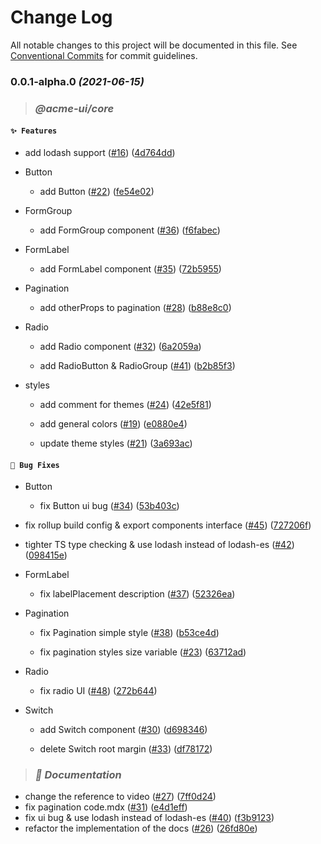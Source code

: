 # Change Log

All notable changes to this project will be documented in this file.
See [Conventional Commits](https://conventionalcommits.org) for commit guidelines.

### 0.0.1-alpha.0 _(2021-06-15)_

> ### _@acme-ui/core_

#### `✨ Features`

* add lodash support ([#16](https://github.com/yufuid/acme-ui/issues/16)) ([4d764dd](https://github.com/yufuid/acme-ui/commit/4d764dd62b3c5dc54b402b83fdd333414e2771e3))
* Button
  * add Button ([#22](https://github.com/yufuid/acme-ui/issues/22)) ([fe54e02](https://github.com/yufuid/acme-ui/commit/fe54e02afcdcf31b1aa7f8c5a88d623acb6b8fc9))

* FormGroup
  * add FormGroup component ([#36](https://github.com/yufuid/acme-ui/issues/36)) ([f6fabec](https://github.com/yufuid/acme-ui/commit/f6fabec5ad3ace1d0f28b4162c630acc59be95c2))

* FormLabel
  * add FormLabel component ([#35](https://github.com/yufuid/acme-ui/issues/35)) ([72b5955](https://github.com/yufuid/acme-ui/commit/72b5955c6122d6769bc83f369317ceec7ae76ab2))

* Pagination
  * add otherProps to pagination ([#28](https://github.com/yufuid/acme-ui/issues/28)) ([b88e8c0](https://github.com/yufuid/acme-ui/commit/b88e8c052d939e998bf0825af32dca6eeaef58e7))

* Radio
  * add Radio component ([#32](https://github.com/yufuid/acme-ui/issues/32)) ([6a2059a](https://github.com/yufuid/acme-ui/commit/6a2059a964ff830fe72dda435e0268275bb2f01d))

  * add RadioButton & RadioGroup ([#41](https://github.com/yufuid/acme-ui/issues/41)) ([b2b85f3](https://github.com/yufuid/acme-ui/commit/b2b85f32877a7f2fb24027a5ed75ad14c16caaaf))

* styles
  * add comment for themes ([#24](https://github.com/yufuid/acme-ui/issues/24)) ([42e5f81](https://github.com/yufuid/acme-ui/commit/42e5f8178bb7e8c0ab689dcfb25296e043c9399a))

  * add general colors ([#19](https://github.com/yufuid/acme-ui/issues/19)) ([e0880e4](https://github.com/yufuid/acme-ui/commit/e0880e4189be6e6aee2e59bd3660e67e87bd8e1a))

  * update theme styles ([#21](https://github.com/yufuid/acme-ui/issues/21)) ([3a693ac](https://github.com/yufuid/acme-ui/commit/3a693acab85ca7a085b51eb280b6d5dc0704dbd8))


#### `🐛 Bug Fixes`

* Button
  * fix Button ui bug ([#34](https://github.com/yufuid/acme-ui/issues/34)) ([53b403c](https://github.com/yufuid/acme-ui/commit/53b403c642e3be7eb4d0b162b84a9fa60fb4d1c2))

* fix rollup build config & export components interface ([#45](https://github.com/yufuid/acme-ui/issues/45)) ([727206f](https://github.com/yufuid/acme-ui/commit/727206f3c7ea5cf28de9c8d40e75679593bde924))
* tighter TS type checking & use lodash instead of lodash-es ([#42](https://github.com/yufuid/acme-ui/issues/42)) ([098415e](https://github.com/yufuid/acme-ui/commit/098415ec8e043455367802dcbef91d303a8de1d7))
* FormLabel
  * fix labelPlacement description ([#37](https://github.com/yufuid/acme-ui/issues/37)) ([52326ea](https://github.com/yufuid/acme-ui/commit/52326ea1414e4cf9aa3857b0b67795f30eaa736a))

* Pagination
  * fix Pagination simple style ([#38](https://github.com/yufuid/acme-ui/issues/38)) ([b53ce4d](https://github.com/yufuid/acme-ui/commit/b53ce4d04156c9f41fdb7213b4bb252216d26246))

  * fix pagination styles size variable ([#23](https://github.com/yufuid/acme-ui/issues/23)) ([63712ad](https://github.com/yufuid/acme-ui/commit/63712ad0ed9a3f8e2b8dbb624c5942aa36de22b8))

* Radio
  * fix radio UI ([#48](https://github.com/yufuid/acme-ui/issues/48)) ([272b644](https://github.com/yufuid/acme-ui/commit/272b64434c87e41d35aa26e844ad20de8d25db92))

* Switch
  * add Switch component ([#30](https://github.com/yufuid/acme-ui/issues/30)) ([d698346](https://github.com/yufuid/acme-ui/commit/d6983461fb8ba363ac4e86f404ffd1d41b4f3692))

  * delete Switch root margin ([#33](https://github.com/yufuid/acme-ui/issues/33)) ([df78172](https://github.com/yufuid/acme-ui/commit/df78172180033060e06a2de570cc2d621ba73c4b))


> ### _📖 Documentation_
* change the reference to video ([#27](https://github.com/yufuid/acme-ui/issues/27)) ([7ff0d24](https://github.com/yufuid/acme-ui/commit/7ff0d24bb60dcb113de605e46bc70a6aebf2e3cc))
* fix pagination code.mdx ([#31](https://github.com/yufuid/acme-ui/issues/31)) ([e4d1eff](https://github.com/yufuid/acme-ui/commit/e4d1eff6baa09f0b280aa2b827265a65d5391d87))
* fix ui bug & use lodash instead of lodash-es ([#40](https://github.com/yufuid/acme-ui/issues/40)) ([f3b9123](https://github.com/yufuid/acme-ui/commit/f3b91236a4dd3f1269d99c753d8a9a79e4a47e8f))
* refactor the implementation of the docs ([#26](https://github.com/yufuid/acme-ui/issues/26)) ([26fd80e](https://github.com/yufuid/acme-ui/commit/26fd80e0be8d171681ad1b2c056be360f85e327d))
